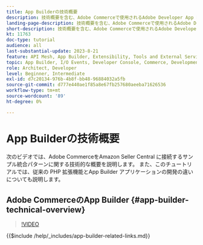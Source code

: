```yaml
---
title: App Builderの技術概要
description: 技術概要を含む、Adobe Commerceで使用されるAdobe Developer App Builderについて説明します
landing-page-description: 技術概要を含む、Adobe Commerceで使用されるAdobe Developer App Builderについて説明します
short-description: 技術概要を含む、Adobe Commerceで使用されるAdobe Developer App Builderについて説明します
kt: 11763
doc-type: tutorial
audience: all
last-substantial-update: 2023-8-21
feature: API Mesh, App Builder, Extensibility, Tools and External Services, Backend Development
topic: App Builder, I/O Events, Developer Console, Commerce, Development, Integrations
role: Architect, Developer
level: Beginner, Intermediate
exl-id: d7c20134-976b-4b8f-bb48-96884032a5fb
source-git-commit: d777e440ae1f85a8e67fb257680aeeba71626536
workflow-type: tm+mt
source-wordcount: '89'
ht-degree: 0%

---
```


# App Builderの技術概要

次のビデオでは、Adobe CommerceをAmazon Seller Central に接続するサンプル統合パターンに関する技術的な概要を説明します。 また、このチュートリアルでは、従来の PHP 拡張機能とApp Builder アプリケーションの開発の違いについても説明します。


## Adobe CommerceのApp Builder {#app-builder-technical-overview}

>[!VIDEO](https://video.tv.adobe.com/v/3413512?quality=12&learn=on)

{{$include /help/_includes/app-builder-related-links.md}}
